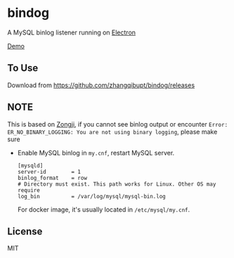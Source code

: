 # bindog
A MySQL binlog listener running on [Electron](https://github.com/electron/electron)

[Demo](http://g.recordit.co/Hqhqx1Y625.gif)

## To Use
Download from https://github.com/zhangqibupt/bindog/releases

## NOTE
This is based on [Zongji](https://github.com/nevill/zongji), if you cannot see binlog output or encounter `Error: ER_NO_BINARY_LOGGING: You are not using binary logging`, please make sure
* Enable MySQL binlog in `my.cnf`, restart MySQL server.
  ```
  [mysqld]
  server-id        = 1
  binlog_format    = row
  # Directory must exist. This path works for Linux. Other OS may require
  log_bin          = /var/log/mysql/mysql-bin.log
  ```

  For docker image, it's usually located in `/etc/mysql/my.cnf`.

## License
MIT
